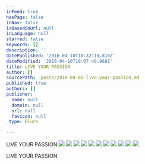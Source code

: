 ```yaml
---
inFeed: true
hasPage: false
inNav: false
isBasedOnUrl: null
inLanguage: null
starred: false
keywords: []
description: ''
datePublished: '2016-04-10T10:32:18.810Z'
dateModified: '2016-04-10T10:07:40.968Z'
title: LIVE YOUR PASSION
author: []
sourcePath: _posts/2016-04-05-live-your-passion.md
published: true
authors: []
publisher:
  name: null
  domain: null
  url: null
  favicon: null
_type: Blurb

---
```

LIVE YOUR PASSION
![](https://the-grid-user-content.s3-us-west-2.amazonaws.com/c9581a11-1237-446c-a977-d486bbc0f96a.jpg)
![](https://the-grid-user-content.s3-us-west-2.amazonaws.com/3205459a-ae5a-4e8f-83f7-bb2972188c40.jpg)
![](https://the-grid-user-content.s3-us-west-2.amazonaws.com/93c64563-131a-4656-9a4a-4822bf20319b.jpg)
![](https://the-grid-user-content.s3-us-west-2.amazonaws.com/936d3510-f083-40ca-92ba-80e86aba11fe.jpg)
![](https://the-grid-user-content.s3-us-west-2.amazonaws.com/7b57d40f-93be-4770-be22-62ea94a5d6c9.jpg)
![](https://the-grid-user-content.s3-us-west-2.amazonaws.com/40046be5-8929-497e-b3a2-48e1d127ba84.jpg)
![](https://the-grid-user-content.s3-us-west-2.amazonaws.com/763de6d5-9037-46bc-a3b1-a5b4dd351b0c.jpg)
![](https://the-grid-user-content.s3-us-west-2.amazonaws.com/77fb5720-e6f4-4738-9251-76381fc48e9e.jpg)
![](https://the-grid-user-content.s3-us-west-2.amazonaws.com/8de26687-123d-4ae4-a6a1-6c2dcd9c9e2e.jpg)
![](https://the-grid-user-content.s3-us-west-2.amazonaws.com/3d514f10-69b6-422b-a909-ea5ee71c51a5.jpg)
![](https://the-grid-user-content.s3-us-west-2.amazonaws.com/f0981e7e-2e56-43bb-a0c9-112b29731a5c.jpg)

LIVE YOUR PASSION